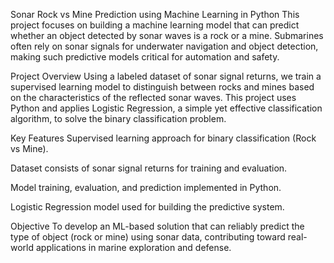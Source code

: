 Sonar Rock vs Mine Prediction using Machine Learning in Python
This project focuses on building a machine learning model that can predict whether an object detected by sonar waves is a rock or a mine. Submarines often rely on sonar signals for underwater navigation and object detection, making such predictive models critical for automation and safety.

Project Overview
Using a labeled dataset of sonar signal returns, we train a supervised learning model to distinguish between rocks and mines based on the characteristics of the reflected sonar waves. This project uses Python and applies Logistic Regression, a simple yet effective classification algorithm, to solve the binary classification problem.

Key Features
Supervised learning approach for binary classification (Rock vs Mine).

Dataset consists of sonar signal returns for training and evaluation.

Model training, evaluation, and prediction implemented in Python.

Logistic Regression model used for building the predictive system.

Objective
To develop an ML-based solution that can reliably predict the type of object (rock or mine) using sonar data, contributing toward real-world applications in marine exploration and defense.

